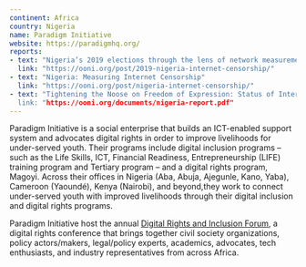 ```yaml
---
continent: Africa
country: Nigeria
name: Paradigm Initiative
website: https://paradigmhq.org/
reports:
- text: "Nigeria’s 2019 elections through the lens of network measurements"
  link: "https://ooni.org/post/2019-nigeria-internet-censorship/"
- text: "Nigeria: Measuring Internet Censorship"
  link: "https://ooni.org/post/nigeria-internet-censorship/"
- text: "Tightening the Noose on Freedom of Expression: Status of Internet Freedom in Nigeria 2018:
  link: "https://ooni.org/documents/nigeria-report.pdf"
---
```


Paradigm Initiative is a social enterprise that builds an ICT-enabled support system and advocates digital rights in order to improve livelihoods for under-served youth. Their programs include digital inclusion programs – such as the Life Skills, ICT, Financial Readiness, Entrepreneurship (LIFE) training program and Tertiary program – and a digital rights program, Magoyi. Across their offices in Nigeria (Aba, Abuja, Ajegunle, Kano, Yaba), Cameroon (Yaoundé), Kenya (Nairobi), and beyond,they work to connect under-served youth with improved livelihoods through their digital inclusion and digital rights programs.

Paradigm Initiative host the annual [Digital Rights and Inclusion Forum](https://drif.paradigmhq.org/), a digital rights conference that brings together civil society organizations, policy actors/makers, legal/policy experts, academics, advocates, tech enthusiasts, and industry representatives from across Africa.

